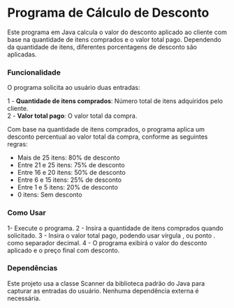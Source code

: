 <h1>Programa de Cálculo de Desconto</h1>
Este programa em Java calcula o valor do desconto aplicado ao cliente com base na quantidade de itens comprados e o valor total pago. Dependendo da quantidade de itens, diferentes porcentagens de desconto são aplicadas.

<h3>Funcionalidade</h3>
O programa solicita ao usuário duas entradas:

1 - <strong>Quantidade de itens comprados</strong>: Número total de itens adquiridos pelo cliente.<br/>
2 - <strong>Valor total pago</strong>: O valor total da compra.

Com base na quantidade de itens comprados, o programa aplica um desconto percentual ao valor total da compra, conforme as seguintes regras:

- Mais de 25 itens: 80% de desconto
- Entre 21 e 25 itens: 75% de desconto
- Entre 16 e 20 itens: 50% de desconto
- Entre 6 e 15 itens: 25% de desconto
- Entre 1 e 5 itens: 20% de desconto
- 0 itens: Sem desconto

<h3>Como Usar</h3>
1- Execute o programa.
2 - Insira a quantidade de itens comprados quando solicitado.
3 - Insira o valor total pago, podendo usar vírgula , ou ponto . como separador decimal.
4 - O programa exibirá o valor do desconto aplicado e o preço final com desconto.

<h3>Dependências</h3>
Este projeto usa a classe Scanner da biblioteca padrão do Java para capturar as entradas do usuário. Nenhuma dependência externa é necessária.
